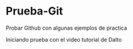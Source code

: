# Prueba-Git
Probar Github con algunas ejemplos de practica

Iniciando prueba con el video tutorial de Dalto
